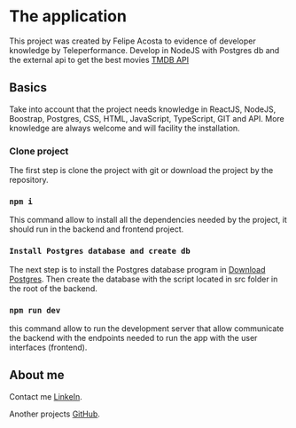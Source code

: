 # The application

This project was created by Felipe Acosta to evidence of developer knowledge by Teleperformance.
Develop in NodeJS with Postgres db and the external api to get the best movies [TMDB API](https://www.themoviedb.org/documentation/api)

## Basics

Take into account that the project needs knowledge in ReactJS, NodeJS, Boostrap, Postgres, CSS, HTML, JavaScript, TypeScript, GIT and API. More knowledge are always welcome and will facility the installation. 

### Clone project

The first step is clone the project with git or download the project by the repository.

### `npm i`

This command allow to install all the dependencies needed by the project, it should run in the backend and frontend project.

### `Install Postgres database and create db`

The next step is to install the Postgres database program in [Download Postgres](https://www.postgresql.org/download/).
Then create the database with the script located in src folder in the root of the backend.

### `npm run dev`

this command allow to run the development server that allow communicate the backend with the endpoints needed to run the app with the user interfaces (frontend).

## About me

Contact me [LinkeIn](https://www.linkedin.com/in/felipe-acosta-666858ab/).

Another projects [GitHub](https://github.com/felipeacx?tab=repositories).

